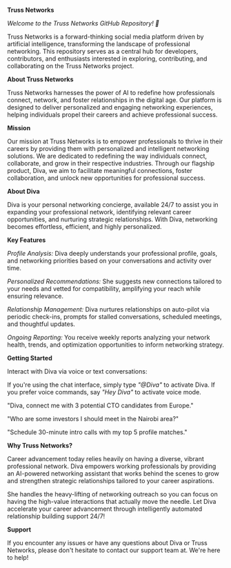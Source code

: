 

**Truss Networks**

*Welcome to the Truss Networks GitHub Repository! 🚀*

Truss Networks is a forward-thinking social media platform driven by artificial intelligence, transforming the landscape of professional networking. This repository serves as a central hub for developers, contributors, and enthusiasts interested in exploring, contributing, and collaborating on the Truss Networks project.

**About Truss Networks**

Truss Networks harnesses the power of AI to redefine how professionals connect, network, and foster relationships in the digital age. Our platform is designed to deliver personalized and engaging networking experiences, helping individuals propel their careers and achieve professional success.

**Mission**

Our mission at Truss Networks is to empower professionals to thrive in their careers by providing them with personalized and intelligent networking solutions. We are dedicated to redefining the way individuals connect, collaborate, and grow in their respective industries. Through our flagship product, Diva, we aim to facilitate meaningful connections, foster collaboration, and unlock new opportunities for professional success.

**About Diva**

Diva is your personal networking concierge, available 24/7 to assist you in expanding your professional network, identifying relevant career opportunities, and nurturing strategic relationships. With Diva, networking becomes effortless, efficient, and highly personalized.

**Key Features**

*Profile Analysis:* Diva deeply understands your professional profile, goals, and networking priorities based on your conversations and activity over time.

*Personalized Recommendations:* She suggests new connections tailored to your needs and vetted for compatibility, amplifying your reach while ensuring relevance.

*Relationship Management:* Diva nurtures relationships on auto-pilot via periodic check-ins, prompts for stalled conversations, scheduled meetings, and thoughtful updates.

*Ongoing Reporting:* You receive weekly reports analyzing your network health, trends, and optimization opportunities to inform networking strategy.

**Getting Started**

Interact with Diva via voice or text conversations:

If you're using the chat interface, simply type *"@Diva"* to activate Diva.
If you prefer voice commands, say *"Hey Diva"* to activate voice mode.

"Diva, connect me with 3 potential CTO candidates from Europe."

"Who are some investors I should meet in the Nairobi area?"

"Schedule 30-minute intro calls with my top 5 profile matches."


**Why Truss Networks?**

Career advancement today relies heavily on having a diverse, vibrant professional network. Diva empowers working professionals by providing an AI-powered networking assistant that works behind the scenes to grow and strengthen strategic relationships tailored to your career aspirations.

She handles the heavy-lifting of networking outreach so you can focus on having the high-value interactions that actually move the needle. Let Diva accelerate your career advancement through intelligently automated relationship building support 24/7!

**Support**

If you encounter any issues or have any questions about Diva or Truss Networks, please don't hesitate to contact our support team at. We're here to help!
